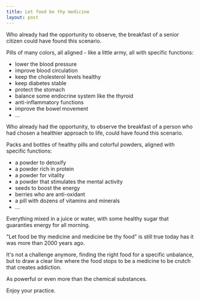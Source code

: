 ```yaml
---
title: Let food be thy medicine
layout: post
---
```

Who already had the opportunity to observe, the breakfast of a senior citizen could have found this scenario.

Pills of many colors, all aligned - like a little army, all with specific functions:

+ lower the blood pressure
+ improve blood circulation
+ keep the cholesterol levels healthy
+ keep diabetes stable
+ protect the stomach 
+ balance some endocrine system like the thyroid 
+ anti-inflammatory functions 
+ improve the bowel movement
+ …

Who already had the opportunity, to observe the breakfast of a person who had chosen a healthier approach to life, could have found this scenario.

Packs and bottles of healthy pills and colorful powders, aligned with specific functions:

+ a powder to detoxify
+ a powder rich in protein
+ a powder for vitality
+ a powder that stimulates the mental activity
+ seeds to boost the energy
+ berries who are anti-oxidant
+ a pill with dozens of vitamins and minerals
+ …

Everything mixed in a juice or water, with some healthy sugar that guaranties energy for all morning.

"Let food be thy medicine and medicine be thy food" is still true today has it was more than 2000 years ago. 

It's not a challenge anymore, finding the right food for a specific unbalance, but to draw a clear line where the food stops to be a medicine to be crutch that creates addiction. 

As powerful or even more than the chemical substances.

Enjoy your practice. 